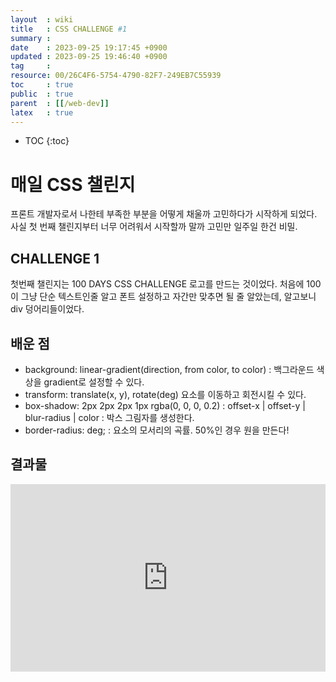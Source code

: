 ```yaml
---
layout  : wiki
title   : CSS CHALLENGE #1 
summary : 
date    : 2023-09-25 19:17:45 +0900
updated : 2023-09-25 19:46:40 +0900
tag     : 
resource: 00/26C4F6-5754-4790-82F7-249EB7C55939
toc     : true
public  : true
parent  : [[/web-dev]] 
latex   : true 
---
```

* TOC
{:toc}

# 매일 CSS 챌린지 

프론트 개발자로서 나한테 부족한 부분을 어떻게 채울까 고민하다가 시작하게 되었다. 사실 첫 번째 챌린지부터 너무 어려워서 시작할까 말까 고민만 일주일 한건 비밀.

## CHALLENGE 1
첫번째 챌린지는 100 DAYS CSS CHALLENGE 로고를 만드는 것이었다. 처음에 100이 그냥 단순 텍스트인줄 알고 폰트 설정하고 자간만 맞추면 될 줄 알았는데, 알고보니 div 덩어리들이었다. 

## 배운 점

- background: linear-gradient(direction, from color, to color) : 백그라운드 색상을 gradient로 설정할 수 있다.
- transform: translate(x, y), rotate(deg) 요소를 이동하고 회전시킬 수 있다.
- box-shadow: 2px 2px 2px 1px rgba(0, 0, 0, 0.2) : offset-x | offset-y | blur-radius | color : 박스 그림자를 생성한다.
- border-radius: deg; : 요소의 모서리의 곡률. 50%인 경우 원을 만든다! 


## 결과물 
<iframe height="300" style="width: 100%;" scrolling="no" title="CSS CHALLENGE 1" src="https://codepen.io/sunghyuk/embed/MWZVbqM?default-tab=" frameborder="no" loading="lazy" allowtransparency="true" allowfullscreen="true">
  See the Pen <a href="https://codepen.io/sunghyuk/pen/MWZVbqM">
  CSS CHALLENGE 1</a> by sunghyuk (<a href="https://codepen.io/sunghyuk">@sunghyuk</a>)
  on <a href="https://codepen.io">CodePen</a>.
</iframe>
